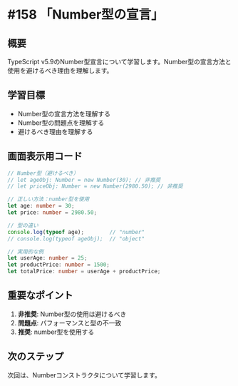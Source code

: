 # #158 「Number型の宣言」

## 概要
TypeScript v5.9のNumber型宣言について学習します。Number型の宣言方法と使用を避けるべき理由を理解します。

## 学習目標
- Number型の宣言方法を理解する
- Number型の問題点を理解する
- 避けるべき理由を理解する

## 画面表示用コード

```typescript
// Number型（避けるべき）
// let ageObj: Number = new Number(30); // 非推奨
// let priceObj: Number = new Number(2980.50); // 非推奨

// 正しい方法：number型を使用
let age: number = 30;
let price: number = 2980.50;

// 型の違い
console.log(typeof age);        // "number"
// console.log(typeof ageObj);  // "object"

// 実用的な例
let userAge: number = 25;
let productPrice: number = 1500;
let totalPrice: number = userAge + productPrice;
```

## 重要なポイント
1. **非推奨**: Number型の使用は避けるべき
2. **問題点**: パフォーマンスと型の不一致
3. **推奨**: number型を使用する

## 次のステップ
次回は、Numberコンストラクタについて学習します。
